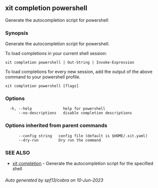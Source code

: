 ## xit completion powershell

Generate the autocompletion script for powershell

### Synopsis

Generate the autocompletion script for powershell.

To load completions in your current shell session:

	xit completion powershell | Out-String | Invoke-Expression

To load completions for every new session, add the output of the above command
to your powershell profile.


```
xit completion powershell [flags]
```

### Options

```
  -h, --help              help for powershell
      --no-descriptions   disable completion descriptions
```

### Options inherited from parent commands

```
      --config string   config file (default is $HOME/.xit.yaml)
      --dry-run         Dry run the command
```

### SEE ALSO

* [xit completion](xit_completion.md)	 - Generate the autocompletion script for the specified shell

###### Auto generated by spf13/cobra on 10-Jun-2023
